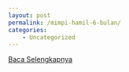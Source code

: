 ```yaml
---
layout: post
permalink: /mimpi-hamil-6-bulan/
categories:
    - Uncategorized
---
```


[Baca Selengkapnya](/02)